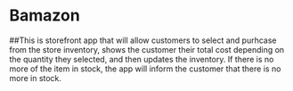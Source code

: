 # Bamazon
##This is storefront app that will allow customers to select and purhcase from the store inventory, shows the customer their total cost depending on the quantity they selected, and then updates the inventory. If there is no more of the item in stock, the app will inform the customer that there is no more in stock.
